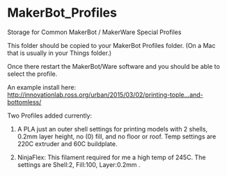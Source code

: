 # MakerBot_Profiles
Storage for Common MakerBot / MakerWare Special Profiles

This folder should be copied to your MakerBot Profiles folder. (On a Mac that is usually in your Things folder.) 

Once there restart the MakerBot/Ware software and you should be able to select the profile.

An example install here: http://innovationlab.ross.org/urban/2015/03/02/printing-tople…and-bottomless/

Two Profiles added currently:
1. A PLA just an outer shell settings for printing models with 2 shells, 0.2mm layer height, no (0) fill, and no floor or roof. Temp settings are 220C extruder and 60C buildplate. 

2. NinjaFlex: This filament required for me a high temp of 245C. The settings are Shell:2, Fill:100, Layer:0.2mm . 
